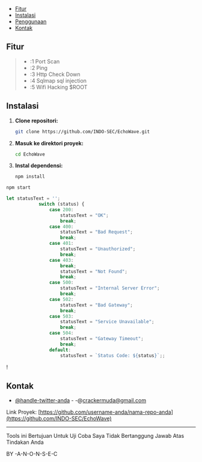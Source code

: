 





- [Fitur](#fitur)
- [Instalasi](#instalasi)
- [Penggunaan](#penggunaan)
- [Kontak](#kontak)

## Fitur

> - :1 Port Scan
> - :2 Ping 
> - :3 Http Check Down
> - :4 Sqlmap sql injection
> - :5 Wifi Hacking $ROOT

## Instalasi

1. **Clone repositori:**
   ```sh
   git clone https://github.com/INDO-SEC/EchoWave.git
   ```

2. **Masuk ke direktori proyek:**
   ```sh
   cd EchoWave
   ```

3. **Instal dependensi:**
   ```sh
   npm install
   ```



```sh
npm start
```



```javascript
let statusText = '';
            switch (status) {
                case 200:
                    statusText = "OK";
                    break;
                case 400:
                    statusText = "Bad Request";
                    break;
                case 401:
                    statusText = "Unauthorized";
                    break;
                case 403:                                                          statusText = "Forbidden";
                    break;                                                     case 404:
                    statusText = "Not Found";
                    break;
                case 500:
                    statusText = "Internal Server Error";
                    break;
                case 502:
                    statusText = "Bad Gateway";
                    break;
                case 503:
                    statusText = "Service Unavailable";
                    break;
                case 504:
                    statusText = "Gateway Timeout";
                    break;
                default:
                    statusText = `Status Code: ${status}`;;
```

!

## Kontak

 - [@handle-twitter-anda](https://twitter.com/handle-twitter-ANONSEC-ID) - -@crackermuda@gmail.com

Link Proyek: [https://github.com/username-anda/nama-repo-anda](https://github.com/INDO-SEC/EchoWave)

---

Tools ini Bertujuan Untuk Uji Coba Saya Tidak Bertanggung Jawab Atas Tindakan Anda


BY -A-N-O-N-S-E-C
